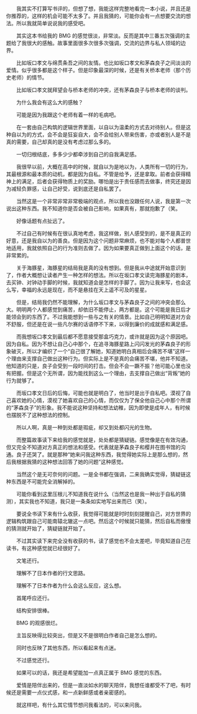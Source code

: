 　　我其实不打算写书评的，但想了想，我能这样完整地看完一本小说，并且还是你推荐的，这样的机会可能不太多了。并且我猜的，可能你会有一点想要交流的想法。所以我就简单说说我的感受吧。

　　其实这本书给我的 BMG 的感觉很淡，非常淡。反而是其中三番五次强调的主题给了我很大的感触。故事里面很多次很多次强调，交流的边界与私人领域的边界。

　　比如坂口孝文与绵贯条吾之间的友情。也比如坂口孝文和茅森良子之间淡淡的爱情。似乎很多都是这个样子。但是印象最深的时候，还是有关桥本老师（那个历史老师）的情节。

　　比如坂口孝文就拜望会与桥本老师的冲突，还有茅森良子与桥本老师的谈判。

　　为什么我会有这么大的感触？

　　可能是因为我跟这个老师有着一样的毛病吧。

　　在一套由自己构筑的逻辑世界里面，以自以为温柔的方式去对待别人。但是这种自以为的方式，会不会是狂妄自大，会不会给别人带来伤害，亦或者别人是不是真的需要，自己却真的是没有考虑过那么多的。

　　一切归根结底，多多少少都牵涉到自己的自我满足感。

　　我很早以前，大概在高中的时候，就自以为是地以为，人类所有一切的行为，其最根源和最本质的动机，都是因为自私。不管是给予，还是拿取。前者会获得精神上的满足，后者会获得物质上的奖励。哪怕是出于责任感而去做事，终究还是因为减轻负罪感，让自己好受，说到底还是自私罢了。

　　当然这是一个非常非常非常极端的观点，所以我也没跟任何人说，我是第一次说出这种东西。我不知道你是否会被自己影响，如果真有，那就抱歉了（笑。

　　好像话题有点扯远了。

　　不过自己有时候有在很认真地考虑，我这样做，别人感受到的，是不是真正的好意，还是我自以为的善良。但是因为这个问题非常麻烦，也不能对每个人都普世地适用，我就依照自己的行为准则去做了。因为如果要真正做到上面这个的话，是非常累的。

　　关于海豚星，海豚星的结局我是真的没有想到。但是我从中途就开始意识到了，作者大概想让读者产生一种怎样的想法。所以在坂口孝文读完海豚星的剧本，去买钟、对钟动手脚的时候，我就知道会是怎样的手脚了。因为让我来写，也会这么写，幸福的永远是现在，而不是悬挂在天上遥不可及的星星。

　　但是，结局我仍然不能理解，为什么坂口孝文与茅森良子之间的冲突会那么大。明明两个人都感觉到痛苦，却依旧不能停止，两方都是。这个可能是我日后才能领会到的东西了。不过我能想到一些与之有关的情景。比如自己明明知道对方会不舒服，但还是在说一些凡尔赛的话语停不下来，以得到廉价的成就感和满足感。

　　而我想坂口孝文到最后都不愿意接受那盒巧克力，或许就是因为这个原因吧。因为自私。因为不想让自己心中那个，在追寻海豚星路上闪闪发光的茅森良子的形象破灭，所以才编织了一个“自己很了解她，知道她明白真相后会痛苦不堪”这样一个理由来支撑自己做出这种行为。但实际上是不是真的会痛苦不堪，他并不知道。他知道的只是，良子会受到一段时间的打击。但会不会一蹶不振？他可能心里也没有把握。但是这个无所谓，因为能找到这么一个理由，去支撑自己做出“背叛”她的行为就够了。

　　而坂口孝文日后的后悔，可能也就是明白了，他当时是出于自私吧。漠视了自己喜欢她的心情，漠视了她喜欢自己的心情，而仅仅为了保全他自己心中那个所谓的“茅森良子”的形象。我不能说这种坚持和想法幼稚，因为即使是成年人，有时候也摆脱不了这种想法的控制。

　　所以人啊，真是一种到处都是瑕疵，却又到处都闪光的生物。

　　而整篇故事读下来给我的感觉就是，处处都是猜疑链。感觉像是在有效沟通，但又完全不知道对方真正的想法和感受。代表就是茅森良子和樱井在图书馆的沟通。良子还哭了。就是那种“她来问我这种东西，我觉得她实际上是那么想的，然后我根据我猜的这种想法回答了她的问题”这种感觉。

　　当然这个是无可奈何的问题。一是全书都在强调，二来我确实觉得，猜疑链这种东西是不可能完全消解掉的。

　　可能你看到这里压根儿不知道我在说什么（当然这也是我一种出于自私的猜测），其实我也不知道，我只是一条条如实地写出来而已（笑）。

　　要说全书读下来有什么收获，我觉得可能就是时时刻刻提醒自己，对方世界的逻辑构筑跟自己可能南辕北辙这一点吧。然后这个时候就只能猜，然后自私而傲慢的猜测就开始了，猜疑链就开始了。

　　不过其实读下来完全没有收获的书，读了感觉也不会太差吧，毕竟知道自己在读书，有这种感觉就已经很好了。

　　文笔还行。

　　理解不了日本作者的行文思路。

　　理解不了日本作者为什么会这么反应，这么想。

　　首尾呼应还行。

　　结构安排很棒。

　　BMG 的观感很烂。

　　主旨反映得比较突出，但是又不是很明白作者自己是怎么想的。

　　同时也反映了其他东西，所以看起来有点迷。

　　不过感觉还行。

　　如果可以的话，我还是希望能加一点真正属于 BMG 感觉的东西。

　　爱情是陪伴出来的，但是一直淡如水的聊天陪伴，我想任谁都受不了吧，有时候还是需要一点仪式感，和一点新鲜感或者亲密感的。

　　就这样吧，有什么其它情节想问我看法的，可以来问我。

